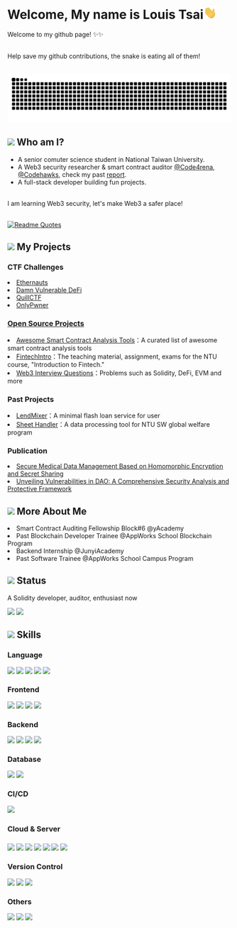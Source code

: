 <h1> Welcome, My name is Louis Tsai<img src="https://github.com/ABSphreak/ABSphreak/blob/master/gifs/Hi.gif" width="30px"></h1>
Welcome to my github page! ✨✨ <br>
<br>

<p font-size="3px"> Help save my github contributions, the snake is eating all of them! </p>

<br>
<picture>
  <source media="(prefers-color-scheme: dark)" srcset="https://raw.githubusercontent.com/LouisTsai-Csie/LouisTsai-Csie/output/github-contribution-grid-snake-dark.svg">
  <source media="(prefers-color-scheme: light)" srcset="https://raw.githubusercontent.com/LouisTsai-Csie/LouisTsai-Csie/output/github-contribution-grid-snake-dark.svg">
  <img alt="github contribution grid snake animation" src="https://raw.githubusercontent.com/LouisTsai-Csie/LouisTsai-Csie/output/github-contribution-grid-snake-dark.svg">
</picture>

<h2> <img src = "https://github.com/7oSkaaa/7oSkaaa/blob/main/Images/about_me.gif?raw=true" width = 30px> Who am I?</h2>

+ A senior comuter science student in National Taiwan University.
+ A Web3 security researcher & smart contract auditor <a href="https://code4rena.com/@LouisTsai">@Code4rena</a>, <a href="https://www.codehawks.com/profile/clloixi3x0000la08i46r5hc8">@Codehawks</a>, check my past <a href="https://github.com/LouisTsai-Csie/audit-profile">report</a>.
+ A full-stack developer building fun projects.

<br>
I am learning Web3 security, let's make Web3 a safer place!
<br>
<br>

[![Readme Quotes](https://quotes-github-readme.vercel.app/api?type=horizontal&theme=dark)](https://github.com/piyushsuthar/github-readme-quotes)


<h2> <img src = "https://github.com/7oSkaaa/7oSkaaa/blob/main/Images/about_me.gif?raw=true" width = 30px> My Projects</h2>
<h3>CTF Challenges</h3>
<li><a href="https://github.com/LouisTsai-Csie/ethernaut-foundry">Ethernauts</a></li>
<li><a href="https://github.com/LouisTsai-Csie/damn-vulnerable-defi-foundry">Damn Vulnerable DeFi</li>
<li><a href="https://github.com/LouisTsai-Csie/quillctf-solution">QuillCTF</li>
<li>OnlyPwner</li>
  

<h3>Open Source Projects</h3>
<li><a href="https://github.com/LouisTsai-Csie/awesome-smart-contract-analysis-tools">Awesome Smart Contract Analysis Tools</a>：A curated list of awesome smart contract analysis tools</li>
<li><a href="https://github.com/FinTechIntro">FintechIntro</a>：The teaching material, assignment, exams for the NTU course, "Introduction to Fintech."</li>
<li><a href="Web3-Interview-Questions">Web3 Interview Questions</a>：Problems such as Solidity, DeFi, EVM and more</li>

<h3> Past Projects </h3>
<li><a href="">LendMixer</a>：A minimal flash loan service for user </li>
<li><a href="">Sheet Handler</a>：A data processing tool for NTU SW global welfare program</li>

<h3> Publication </h3>
<li> <a href="https://ieeexplore.ieee.org/document/10349130">Secure Medical Data Management Based on Homomorphic Encryption and Secret Sharing</a </li>
<li> <a href="https://www.computer.org/csdl/proceedings-article/blockchain/2023/192900a151/1U85Itfjn1K">Unveiling Vulnerabilities in DAO: A Comprehensive Security Analysis and Protective Framework</a></li>

<h2> <img src = "https://github.com/7oSkaaa/7oSkaaa/blob/main/Images/about_me.gif?raw=true" width = 30px> More About Me </h2>

<li>Smart Contract Auditing Fellowship Block#6 @yAcademy</li>
<li>Past Blockchain Developer Trainee @AppWorks School Blockchain Program </li>
<li>Backend Internship @JunyiAcademy</li>
<li>Past Software Trainee @AppWorks School Campus Program</li>

<h2><img src = "https://github.com/7oSkaaa/7oSkaaa/blob/main/Images/about_me.gif?raw=true" width = 30px> Status </h2>

<p>A Solidity developer, auditor, enthusiast now</p>
<div width="100%" display="flex" align-item="center" justify-content="center">
<img height="150px" src="https://github-readme-stats.vercel.app/api?username=LouisTsai-Csie&show_icons=true&theme=tokyonight">
<img height="150px"src="https://github-readme-stats.vercel.app/api/top-langs/?username=LouisTsai-Csie&layout=compact&show_icons=true&theme=tokyonight&langs_count=5&hide=html,css">
</div>

<h2><img src = "https://github.com/7oSkaaa/7oSkaaa/blob/main/Images/about_me.gif?raw=true" width = 30px> Skills </h2>

<h3> Language </h3>
<span>
  <img src="https://img.shields.io/badge/Solidity-%23363636.svg?style=for-the-badge&logo=solidity&logoColor=white">
  <img src="https://img.shields.io/badge/C-00599C?style=for-the-badge&logo=c&logoColor=white">
  <img src="https://img.shields.io/badge/C%2B%2B-00599C?style=for-the-badge&logo=c%2B%2B&logoColor=white">
  <img src="https://img.shields.io/badge/JavaScript-323330?style=for-the-badge&logo=javascript&logoColor=F7DF1E">
  <img src="https://img.shields.io/badge/Python-3776AB.svg?style=for-the-badge&logo=Python&logoColor=white">
</span>
<h3> Frontend </h3>
  <span>
    <img src="https://img.shields.io/badge/HTML5-E34F26.svg?style=for-the-badge&logo=HTML5&logoColor=white">
    <img src="https://img.shields.io/badge/CSS3-1572B6.svg?style=for-the-badge&logo=CSS3&logoColor=white">
    <img src="https://img.shields.io/badge/Chakra%20UI-319795.svg?style=for-the-badge&logo=Chakra-UI&logoColor=white">
    <img src="https://img.shields.io/badge/React-61DAFB.svg?style=for-the-badge&logo=React&logoColor=black">
  </span>
<h3> Backend </h3>
  <span>
    <img src="https://img.shields.io/badge/Node.js-339933.svg?style=for-the-badge&logo=nodedotjs&logoColor=white">
    <img src="https://img.shields.io/badge/Express-000000.svg?style=for-the-badge&logo=Express&logoColor=white">
    <img src="https://img.shields.io/badge/FastAPI-009688.svg?style=for-the-badge&logo=FastAPI&logoColor=white">
    <img src="https://img.shields.io/badge/Flask-000000.svg?style=for-the-badge&logo=Flask&logoColor=white">
  </span>
<h3> Database </h3>
<span>
  <img src="https://img.shields.io/badge/MySQL-4479A1.svg?style=for-the-badge&logo=MySQL&logoColor=white">
  <img src="https://img.shields.io/badge/MongoDB-47A248.svg?style=for-the-badge&logo=MongoDB&logoColor=white">
</span>
<h3> CI/CD </h3>
  <img src="https://img.shields.io/badge/GitHub%20Actions-2088FF.svg?style=for-the-badge&logo=GitHub-Actions&logoColor=white">

<h3> Cloud & Server <h3>
  <span>
    <img src="https://img.shields.io/badge/Kubernetes-326CE5.svg?style=for-the-badge&logo=Kubernetes&logoColor=white">
    <img src="https://img.shields.io/badge/Amazon%20AWS-232F3E.svg?style=for-the-badge&logo=Amazon-AWS&logoColor=white">
    <img src="https://img.shields.io/badge/Amazon%20EC2-FF9900.svg?style=for-the-badge&logo=Amazon-EC2&logoColor=white">
    <img src="https://img.shields.io/badge/Heroku-430098.svg?style=for-the-badge&logo=Heroku&logoColor=white">
    <img src="https://img.shields.io/badge/NGINX-009639.svg?style=for-the-badge&logo=NGINX&logoColor=white">
    <img src="https://img.shields.io/badge/GoogleCloud-%234285F4.svg?style=for-the-badge&logo=google-cloud&logoColor=white">
    <img src="https://img.shields.io/badge/azure-%230072C6.svg?style=for-the-badge&logo=microsoftazure&logoColor=white">
  </span>
<h3> Version Control </h3>
<span>
  <img src="https://img.shields.io/badge/Git-F05032.svg?style=for-the-badge&logo=Git&logoColor=white">
  <img src="https://img.shields.io/badge/GitHub-181717.svg?style=for-the-badge&logo=GitHub&logoColor=whitev">
  <img src="https://img.shields.io/badge/gitlab-%23181717.svg?style=for-the-badge&logo=gitlab&logoColor=white">
</span>
<h3> Others </h3>
  <span>
    <img src="https://img.shields.io/badge/Docker-2496ED.svg?style=for-the-badge&logo=Docker&logoColor=white">
    <img src="https://img.shields.io/badge/Remix-000000.svg?style=for-the-badge&logo=Remix&logoColor=white">
    <img src="https://img.shields.io/badge/Chainlink-375BD2?style=for-the-badge&logo=Chainlink&logoColor=white">
  </span>
  
